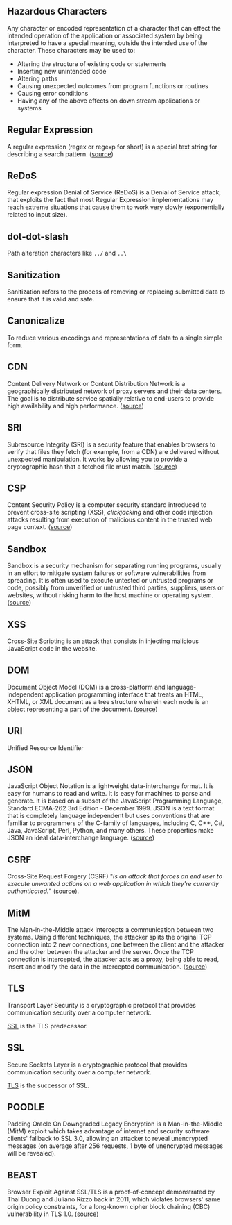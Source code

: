 ## Hazardous Characters

Any character or encoded representation of a character that can effect the
intended operation of the application or associated system by being interpreted
to have a special meaning, outside the intended use of the character. These
characters may be used to:

* Altering the structure of existing code or statements
* Inserting new unintended code
* Altering paths
* Causing unexpected outcomes from program functions or routines
* Causing error conditions
* Having any of the above effects on down stream applications or systems

## Regular Expression

A regular expression (regex or regexp for short) is a special text string for
describing a search pattern. ([source][regex])

## ReDoS

Regular expression Denial of Service (ReDoS) is a Denial of Service attack,
that exploits the fact that most Regular Expression implementations may reach
extreme situations that cause them to work very slowly (exponentially related
to input size).

## dot-dot-slash

Path alteration characters like `../` and `..\`

## Sanitization

Sanitization refers to the process of removing or replacing submitted data to
ensure that it is valid and safe.

## Canonicalize

To reduce various encodings and representations of data to a single simple form.

## CDN

Content Delivery Network or Content Distribution Network is a geographically
distributed network of proxy servers and their data centers. The goal is to
distribute service spatially relative to end-users to provide high availability
and high performance. ([source][cdn])

## SRI

Subresource Integrity (SRI) is a security feature that enables browsers to
verify that files they fetch (for example, from a CDN) are delivered without
unexpected manipulation. It works by allowing you to provide a cryptographic
hash that a fetched file must match. ([source][sri])

## CSP 

Content Security Policy is a computer security standard introduced to prevent
cross-site scripting (XSS), _clickjacking_ and other code injection attacks
resulting from execution of malicious content in the trusted web page context.
([source][csp])

## Sandbox

Sandbox is a security mechanism for separating running programs, usually in an
effort to mitigate system failures or software vulnerabilities from spreading.
It is often used to execute untested or untrusted programs or code, possibly
from unverified or untrusted third parties, suppliers, users or websites,
without risking harm to the host machine or operating system.
([source][sandbox])

## XSS 

Cross-Site Scripting is an attack that consists in injecting malicious
JavaScript code in the website.

## DOM

Document Object Model (DOM) is a cross-platform and language-independent
application programming interface that treats an HTML, XHTML, or XML document as
a tree structure wherein each node is an object representing a part of the
document. ([source][dom])

## URI

Unified Resource Identifier

## JSON

JavaScript Object Notation is a lightweight data-interchange format. It is
easy for humans to read and write. It is easy for machines to parse and
generate. It is based on a subset of the JavaScript Programming Language,
Standard ECMA-262 3rd Edition - December 1999. JSON is a text format that is
completely language independent but uses conventions that are familiar to
programmers of the C-family of languages, including C, C++, C#, Java,
JavaScript, Perl, Python, and many others. These properties make JSON an ideal
data-interchange language. ([source][json])

## CSRF

Cross-Site Request Forgery (CSRF) "_is an attack that forces an end user to
execute unwanted actions on a web application in which they're currently
authenticated._" ([source][csrf]).

## MitM

The Man-in-the-Middle attack intercepts a communication between two systems.
Using different techniques, the attacker splits the original TCP connection
into 2 new connections, one between the client and the attacker and the other
between the attacker and the server. Once the TCP connection is intercepted,
the attacker acts as a proxy, being able to read, insert and modify the data in
the intercepted communication. ([source][mitm])

## TLS

Transport Layer Security is a cryptographic protocol that provides
communication security over a computer network.

[SSL](#ssl) is the TLS predecessor. 

## SSL

Secure Sockets Layer is a cryptographic protocol that provides communication
security over a computer network.

[TLS](#tls) is the successor of SSL.

## POODLE

Padding Oracle On Downgraded Legacy Encryption is a Man-in-the-Middle (MitM)
exploit which takes advantage of internet and security software clients'
fallback to SSL 3.0, allowing an attacker to reveal unencrypted messages (on
average after 256 requests, 1 byte of unencrypted messages will be revealed).

## BEAST

Browser Exploit Against SSL/TLS is a proof-of-concept demonstrated by Thai
Duong and Juliano Rizzo back in 2011, which violates browsers'  same origin
policy constraints, for a long-known cipher block chaining (CBC) vulnerability
in TLS 1.0. ([source][beast])

[regex]: http://www.regular-expressions.info/
[csrf]: https://www.owasp.org/index.php/Cross-Site_Request_Forgery_
[mitm]: https://www.owasp.org/index.php/Man-in-the-middle_attack
[beast]: https://en.wikipedia.org/wiki/Transport_Layer_Security#BEAST_attack
[dom]: https://en.wikipedia.org/wiki/Document_Object_Model
[json]: http://www.json.org/
[cdn]: https://en.wikipedia.org/wiki/Content_delivery_network
[sri]: https://developer.mozilla.org/en-US/docs/Web/Security/Subresource_Integrity
[csp]: https://en.wikipedia.org/wiki/Content_Security_Policy
[sandbox]: https://en.wikipedia.org/wiki/Sandbox_(computer_security)
